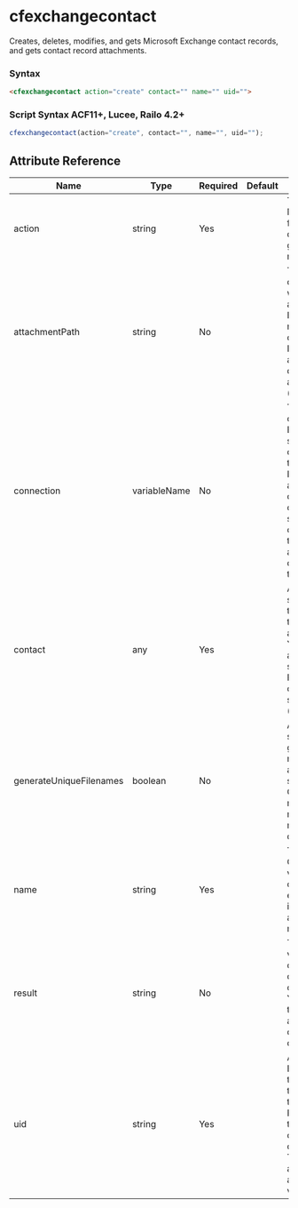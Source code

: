 # cfexchangecontact

Creates, deletes, modifies, and gets Microsoft Exchange contact records, and gets contact record attachments.

### Syntax

```html
<cfexchangecontact action="create" contact="" name="" uid="">
```

### Script Syntax ACF11+, Lucee, Railo 4.2+

```javascript
cfexchangecontact(action="create", contact="", name="", uid="");
```

## Attribute Reference

| Name | Type | Required | Default | Description |
| --- | --- | --- | --- | --- |
| action | string | Yes |  | The action to take. Must be one of the following: create, delete, get, getAttachments, modify (required) |
| attachmentPath | string | No |  | The absolute file path of the directory in which to put the attachments.<br /> If the directory does not exist, ColdFusion creates it.<br /> If you omit this attribute, ColdFusion does not save any attachments. (optional) |
| connection | variableName | No |  | The name of the connection to the Exchange server, as specified in the cfexchangeconnection tag.<br /> If you omit this attribute, you must create a temporary connection by specifying<br /> cfexchangeconnection tag connection attributes in the cfexchangecontact tag. (optional) |
| contact | any | Yes |  | A reference to the structure that contains the contact properties to be set or changed and their values.<br /> You must specify this attribute in number signs (#).<br /> For more information on the event structure, see the Usage section. (required) |
| generateUniqueFilenames | boolean | No |  | A Boolean value specifying whether to generate unique file names if multiple attachments have the same file names.<br /> Case "yes": 3x myfile.txt -> myfile.txt, myfile1.txt, and myfile2.txt. (optional, default=no) |
| name | string | Yes |  | The name of the ColdFusion query variable that will contain the retrieved events or<br /> information about the attachments that were retrieved. (required) |
| result | string | No |  | The name of a variable that will contain the UID of the contact that is created.<br /> You use this value in the uid attribute other actions to identify the contact to be acted on. (optional) |
| uid | string | Yes |  | A case-sensitive Exchange UID value that uniquely identifies the contacts on which to perform the action.<br /> For the delete action, this attribute can be a comma delimited list of UID values.<br /> The getAttachments and modify action allow only a single UID value. (required) |
